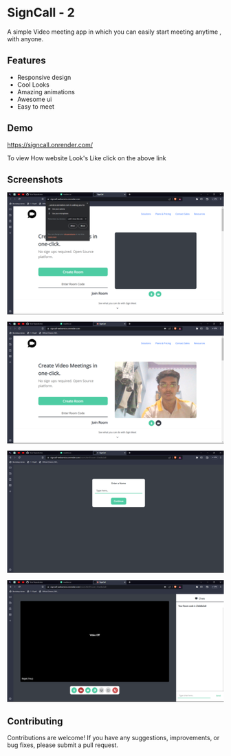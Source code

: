 
# SignCall - 2
A simple Video meeting app in which you can easily start meeting anytime , with anyone.


## Features

- Responsive design
- Cool Looks
- Amazing animations
- Awesome ui
- Easy to meet

## Demo
https://signcall.onrender.com/

To view How website Look's Like click on the above link
## Screenshots

![App Screenshot](https://github.com/RajatPetkar/SignCall-2/blob/main/Screenshot%20(60).png)

![App Screenshot](https://github.com/RajatPetkar/SignCall-2/blob/main/Screenshot%20(61).png)

![App Screenshot](https://github.com/RajatPetkar/SignCall-2/blob/main/Screenshot%20(62).png)

![App Screenshot](https://github.com/RajatPetkar/SignCall-2/blob/main/Screenshot%20(63).png)
## Contributing

Contributions are welcome! If you have any suggestions, improvements, or bug fixes, please submit a pull request.

